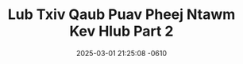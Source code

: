 ---
layout: movie-video-data
date: 2025-03-01 21:25:08 -0610
categories: movie

# Site Attributes
title: "Lub Txiv Qaub Puav Pheej Ntawm Kev Hlub Part 2"
permalink: "/movie/Lub_Txiv_Qaub_Puav_Pheej_Ntawm_Kev_Hlub_Part_2"

# Movie Attributes
synopsis: ""
producer: "Moonlight Production"
director: ""
writer: ""
video_link: "https://youtu.be/kHK3DOxZqfQ?si=BgwHL_1akzoXKml2"
genre: "Romance Folklore"
year: ""
release_type: "DVD"
storage: ""
thumbnail: "/assets/images/movie_thumbnails/Lub Txiv Qaub Puav Pheej Ntawm Kev Hlub Part 2.jpeg"
publishing_company: "Moonlight Production"

# Sequels + Parts
base_movie: "Lub Txiv Qaub Puav Pheej Ntawm Kev Hlub Part 1"
total_parts: 2
sequel: ""

# Movie Cast
cast:
- name: "Luj Yaj"
- name: "Tshuas Hawj"
- name: "Thoj Neeb"
- name: "Lwm Xyooj"
- name: "Keem Lis"
- name: "Iab Hawj"
- name: "Lwm (Hwj Txwv) Xyooj"
---